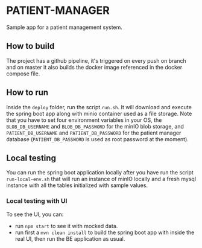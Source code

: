 # PATIENT-MANAGER

Sample app for a patient management system.

## How to build

The project has a github pipeline, it's triggered on every push on branch and on master it also builds the docker image
referenced in the docker compose file.

## How to run

Inside the `deploy` folder, run the script `run.sh`. It will download and execute the spring boot app along with minio
container used as a file storage.
Note that you have to set four environment variables in your OS, the `BLOB_DB_USERNAME` and `BLOB_DB_PASSWORD` for the
minIO blob storage, and `PATIENT_DB_USERNAME` and `PATIENT_DB_PASSWORD` for the patient manager database
(`PATIENT_DB_PASSWORD` is used as root password at the moment).

## Local testing

You can run the spring boot application locally after you have run the script `run-local-env.sh` that will run an instance of
minIO locally and a fresh mysql instance with all the tables initialized with sample values.

### Local testing with UI

To see the UI, you can:
- run `npm start` to see it with mocked data.
- run first a `mvn clean install` to build the spring boot app with inside the real UI, 
then run the BE application as usual.